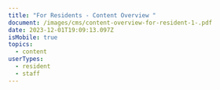 ```yaml
---
title: "For Residents - Content Overview "
document: /images/cms/content-overview-for-resident-1-.pdf
date: 2023-12-01T19:09:13.097Z
isMobile: true
topics:
  - content
userTypes:
  - resident
  - staff
---
```

